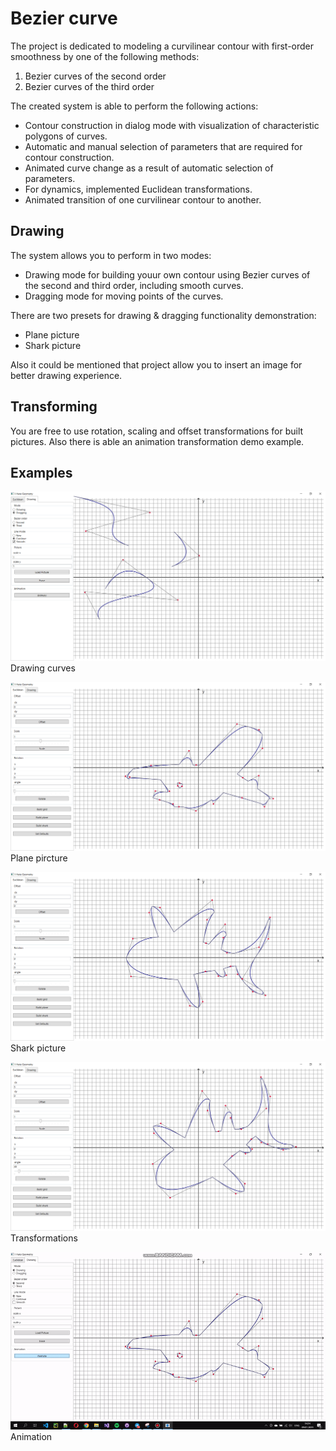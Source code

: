 # Bezier curve
The project is dedicated to modeling a curvilinear contour with first-order smoothness by one of the following methods:
1. Bezier curves of the second order
2. Bezier curves of the third order

The created system is able to perform the following actions:
- Contour construction in dialog mode with visualization of characteristic polygons of curves.
- Automatic and manual selection of parameters that are required for contour construction.
- Animated curve change as a result of automatic selection of parameters.
- For dynamics, implemented Euclidean transformations.
- Animated transition of one curvilinear contour to another.

## Drawing
The system allows you to perform in two modes:
- Drawing mode for building youur own contour using Bezier curves of the second and third order, including smooth curves.
- Dragging mode for moving points of the curves.

There are two presets for drawing & dragging functionality demonstration:
- Plane picture
- Shark picture

Also it could be mentioned that project allow you to insert an image for better drawing experience.

## Transforming
You are free to use rotation, scaling and offset transformations for built pictures. 
Also there is able an animation transformation demo example.

## Examples
![alt text](Examples/1.PNG)
Drawing curves

![alt text](Examples/2.PNG)
Plane pircture

![alt text](Examples/3.PNG)
Shark picture

![alt text](Examples/4.PNG)
Transformations

![alt text](Examples/5.gif)
Animation
